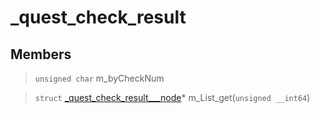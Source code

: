 # _quest_check_result
 
## Members
 
> `unsigned char` m_byCheckNum
 
> `struct` [_quest_check_result___node](lua/classes/_quest_check_result___node.md)* m_List_get(`unsigned __int64`)
 

